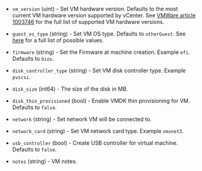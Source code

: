 <!-- Code generated from the comments of the CreateConfig struct in builder/vsphere/iso/step_create.go; DO NOT EDIT MANUALLY -->

-   `vm_version` (uint) - Set VM hardware version. Defaults to the most current VM hardware
    version supported by vCenter. See
    [VMWare article 1003746](https://kb.vmware.com/s/article/1003746) for
    the full list of supported VM hardware versions.
    
-   `guest_os_type` (string) - Set VM OS type. Defaults to `otherGuest`. See [
    here](https://pubs.vmware.com/vsphere-6-5/index.jsp?topic=%2Fcom.vmware.wssdk.apiref.doc%2Fvim.vm.GuestOsDescriptor.GuestOsIdentifier.html)
    for a full list of possible values.
    
-   `firmware` (string) - Set the Firmware at machine creation. Example `efi`. Defaults to `bios`.
    
-   `disk_controller_type` (string) - Set VM disk controller type. Example `pvscsi`.
    
-   `disk_size` (int64) - The size of the disk in MB.
    
-   `disk_thin_provisioned` (bool) - Enable VMDK thin provisioning for VM. Defaults to `false`.
    
-   `network` (string) - Set network VM will be connected to.
    
-   `network_card` (string) - Set VM network card type. Example `vmxnet3`.
    
-   `usb_controller` (bool) - Create USB controller for virtual machine. Defaults to `false`.
    
-   `notes` (string) - VM notes.
    